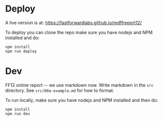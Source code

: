 # Deploy

A live version is at: https://fastforwardlabs.github.io/mdffreport12/

To deploy you can clone the repo make sure you have nodejs and NPM installed and do:

```
npm install
npm run deploy
```

# Dev

FF12 online report -- we use markdown now. Write markdown in the `src` directory. See `src/00a-example.md` for how to format.

To run locally, make sure you have nodejs and NPM installed and then do:

```
npm install
npm run dev
```
